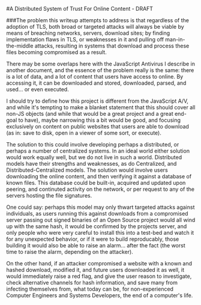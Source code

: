 #A Distributed System of Trust For Online Content - DRAFT

###The problem this writeup attempts to address is that regardless of the adoption of TLS, both broad or targeted attacks will always be viable by means of breaching networks, servers, download sites; by finding implementation flaws in TLS, or weaknesses in it and pulling off man-in-the-middle attacks, resulting in systems that download and process these files becoming compromised as a result.

There may be some overlaps here with the JavaScript Antivirus I describe in another document, and the essence of the problem really is the same: there is a lot of data, and a lot of content that users have access to online. By accessing it, it can be downloaded and stored, downloaded, parsed, and used... or even executed.

I should try to define how this project is different from the JavaScript A/V, and while it's tempting to make a blanket statement that this should cover all non-JS objects (and while that would be a great project and a great end-goal to have), maybe narrowing this a bit would be good, and focusing exclusively on content on public websites that users are able to download (as in: save to disk, open in a viewer of some sort, or execute).

The solution to this could involve developing perhaps a distributed, or perhaps a number of centralized systems. In an ideal world either solution would work equally well, but we do not live in such a world. Distributed models have their strengths and weaknesses, as do Centralized, and Distributed-Centralized models. The solution would involve users downloading the online content, and then verifying it against a database of known files. This database could be built-in, acquired and updated upon peering, and continuted activity on the network, or per request to any of the servers hosting the file signatures.


One could say: perhaps this model may only thwart targeted attacks against individuals, as users running this against downloads from a compromised server passing out signed binaries of an Open Source project would all wind up with the same hash, it would be confirmed by the projects server, and only people who were very careful to install this into a test-bed and watch it for any unexpected behavior, or if it were to build reproducably, those building it would also be able to raise an alarm... after the fact (the worst time to raise the alarm, depending on the attacker).

On the other hand, if an attacker compromised a website with a known and hashed download, modified it, and future users downloaded it as well, it would immediately raise a red flag, and give the user reason to investigate, check alternative channels for hash information, and save many from infecting themselves from, what today can be, for non-experienced Computer Engineers and Systems Developers, the end of a computer's life.
